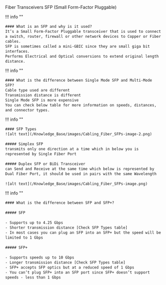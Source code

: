 Fiber Transceivers SFP (Small Form-Factor Pluggable)

!!! info ""

    #### What is an SFP and why is it used?                     
    It’s a Small Form-Factor Pluggable transceiver that is used to connect a switch, router, firewall or other network devices to Copper or Fiber cables.
    SFP is sometimes called a mini-GBIC since they are small giga bit interfaces.
    Performs Electrical and Optical conversions to extend original length distance.

!!! info ""

    #### What is the difference between Single Mode SFP and Multi-Mode SFP?                 
    Cable type used are different
    Transmission distance is different
    Single Mode SFP is more expensive
    You can check below table for more information on speeds, distances, and connector types.

!!! info ""

    #### SFP Types
    ![alt text](/Knowledge_Base/images/Cabling_Fiber_SFPs-image-2.png)

    ##### Simplex SFP
    transmits only one direction at a time which in below you is represented by Single Fiber Port

    ##### Duplex SFP or BiDi Transceiver
    can Send and Receive at the same time which below is represented by Dual Fiber Port, it should be used in pairs with the same Wavelength

    ![alt text](/Knowledge_Base/images/Cabling_Fiber_SFPs-image.png)                     

!!! info ""

    #### What is the difference between SFP and SFP+?
                                            
    ##### SFP

    - Supports up to 4.25 Gbps
    - Shorter transmission distance [Check SFP Types table]
    - In most cases you can plug an SFP into an SFP+ but the speed will be limited to 1 Gbps

    ##### SFP+

    - Supports speeds up to 10 Gbps
    - Longer transmission distance [Check SFP Types table]
    - SFP+ accepts SFP optics but at a reduced speed of 1 Gbps
    - You can’t plug SFP+ into an SFP port since SFP+ doesn’t support speeds - less than 1 Gbps
